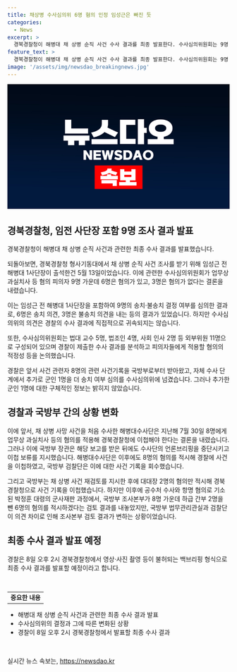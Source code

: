 ```yaml
---
title: 채상병 수사심의위 6명 혐의 인정 임성근은 빠진 듯
categories:
  - News
excerpt: >
  경북경찰청이 해병대 채 상병 순직 사건 수사 결과를 최종 발표한다. 수사심의위원회는 9명 중 6명은 혐의 있음, 3명은 무혐의로 결론 내렸고, 임성근 전 해병대 1사단장의 혐의는 인정하기 어렵다는 의견을 내보였다. 심의 결과는 공개되지 않으며, 최종 수사 결과는 경찰이 판단할 예정이다. 사건 관련자 8명의 기록을 수사심의위로 전달하고, 추가로 군인 1명의 송치 여부도 심의될 예정이다. 경찰은 8일 오후 2시 최종 수사 결과를 발표할 예정이다.
feature_text: >
  경북경찰청이 해병대 채 상병 순직 사건 수사 결과를 최종 발표한다. 수사심의위원회는 9명 중 6명은 혐의 있음, 3명은 무혐의로 결론 내렸고, 임성근 전 해병대 1사단장의 혐의는 인정하기 어렵다는 의견을 내보였다. 심의 결과는 공개되지 않으며, 최종 수사 결과는 경찰이 판단할 예정이다. 사건 관련자 8명의 기록을 수사심의위로 전달하고, 추가로 군인 1명의 송치 여부도 심의될 예정이다. 경찰은 8일 오후 2시 최종 수사 결과를 발표할 예정이다.
image: '/assets/img/newsdao_breakingnews.jpg'
---
```


<p><img src="/assets/img/newsdao_breakingnews.jpg" alt="bookingtag 속보" /></p>

<h2 data-ke-size="size26">경북경찰청, 임전 사단장 포함 9명 조사 결과 발표</h2>

<p data-ke-size="size16">경북경찰청이 해병대 채 상병 순직 사건과 관련한 최종 수사 결과를 발표했습니다. </p>

<p data-ke-size="size16">되돌아보면, 경북경찰청 형사기동대에서 채 상병 순직 사건 조사를 받기 위해 임성근 전 해병대 1사단장이 출석한건 5월 13일이었습니다. 이에 관련한 수사심의위원회가 업무상 과실치사 등 혐의 피의자 9명 가운데 6명은 혐의가 있고, 3명은 혐의가 없다는 결론을 내렸습니다. </p>

<p data-ke-size="size16">이는 임성근 전 해병대 1사단장을 포함하여 9명의 송치·불송치 결정 여부를 심의한 결과로, 6명은 송치 의견, 3명은 불송치 의견을 내는 등의 결과가 있었습니다. 하지만 수사심의위의 의견은 경찰의 수사 결과에 직접적으로 귀속되지는 않습니다. </p>

<p data-ke-size="size16">또한, 수사심의위원회는 법대 교수 5명, 법조인 4명, 사회 인사 2명 등 외부위원 11명으로 구성되어 있으며 경찰이 제출한 수사 결과를 분석하고 피의자들에게 적용할 혐의의 적정성 등을 논의했습니다. </p>

<p data-ke-size="size16">경찰은 앞서 사건 관련자 8명의 관련 사건기록을 국방부로부터 받아왔고, 자체 수사 단계에서 추가로 군인 1명을 더 송치 여부 심의를 수사심의위에 넘겼습니다. 그러나 추가한 군인 1명에 대한 구체적인 정보는 밝히지 않았습니다. </p>

<h2 data-ke-size="size26">경찰과 국방부 간의 상황 변화</h2>

<p data-ke-size="size16">이에 앞서, 채 상병 사망 사건을 처음 수사한 해병대수사단은 지난해 7월 30일 8명에게 업무상 과실치사 등의 혐의를 적용해 경북경찰청에 이첩해야 한다는 결론을 내렸습니다. 그러나 이에 국방부 장관은 해당 보고를 받은 뒤에도 수사단의 언론브리핑을 중단시키고 이첩 보류를 지시했습니다. 해병대수사단은 이후에도 8명의 혐의를 적시해 경찰에 사건을 이첩하였고, 국방부 검찰단은 이에 대한 사건 기록을 회수했습니다. </p>

<p data-ke-size="size16">그리고 국방부는 채 상병 사건 재검토를 지시한 후에 대대장 2명의 혐의만 적시해 경북경찰청으로 사건 기록을 이첩했습니다. 하지만 이후에 공수처 수사와 항명 혐의로 기소된 박정훈 대령의 군사재판 과정에서, 국방부 조사본부가 8명 가운데 하급 간부 2명을 뺀 6명의 혐의를 적시하겠다는 검토 결과를 내놓았지만, 국방부 법무관리관실과 검찰단이 의견 차이로 인해 조사본부 검토 결과가 변하는 상황이었습니다. </p>

<h2 data-ke-size="size26">최종 수사 결과 발표 예정</h2>

<p data-ke-size="size16">경찰은 8일 오후 2시 경북경찰청에서 영상·사진 촬영 등이 불허되는 백브리핑 형식으로 최종 수사 결과를 발표할 예정이라고 합니다. </p>

<p data-ke-size="size16">&nbsp;</p>

<table>
<tbody>
<tr>
<td style="text-align: center; height: 17px;"><b>중요한 내용</b></td>
</tr>
</tbody>
</table>

<ul>
<li>해병대 채 상병 순직 사건과 관련한 최종 수사 결과 발표</li>
<li>수사심의위의 결정과 그에 따른 변화된 상황</li>
<li>경찰이 8일 오후 2시 경북경찰청에서 발표할 최종 수사 결과</li>
</ul>

<p data-ke-size="size16">&nbsp;</p>
실시간 뉴스 속보는, <a href="https://newsdao.kr" rel="dofollow">https://newsdao.kr</a>


